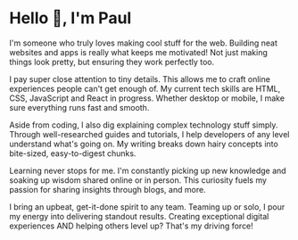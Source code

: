 # Hello 👋, I'm Paul

I'm someone who truly loves making cool stuff for the web. Building neat websites and apps is really what keeps me motivated! Not just making things look pretty, but ensuring they work perfectly too. 

I pay super close attention to tiny details. This allows me to craft online experiences people can't get enough of. My current tech skills are HTML, CSS, JavaScript and React in progress. Whether desktop or mobile, I make sure everything runs fast and smooth. 

Aside from coding, I also dig explaining complex technology stuff simply. Through well-researched guides and tutorials, I help developers of any level understand what's going on. My writing breaks down hairy concepts into bite-sized, easy-to-digest chunks. 

Learning never stops for me. I'm constantly picking up new knowledge and soaking up wisdom shared online or in person. This curiosity fuels my passion for sharing insights through blogs, and more.

I bring an upbeat, get-it-done spirit to any team. Teaming up or solo, I pour my energy into delivering standout results. Creating exceptional digital experiences AND helping others level up? That's my driving force!
